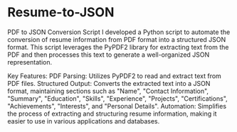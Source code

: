 # Resume-to-JSON
PDF to JSON Conversion Script
I developed a Python script to automate the conversion of resume information from PDF format into a structured JSON format. This script leverages the PyPDF2 library for extracting text from the PDF and then processes this text to generate a well-organized JSON representation.

Key Features:
PDF Parsing: Utilizes PyPDF2 to read and extract text from PDF files.
Structured Output: Converts the extracted text into a JSON format, maintaining sections such as "Name", "Contact Information", "Summary", "Education", "Skills", "Experience", "Projects", "Certifications", "Achievements", "Interests", and "Personal Details".
Automation: Simplifies the process of extracting and structuring resume information, making it easier to use in various applications and databases.
